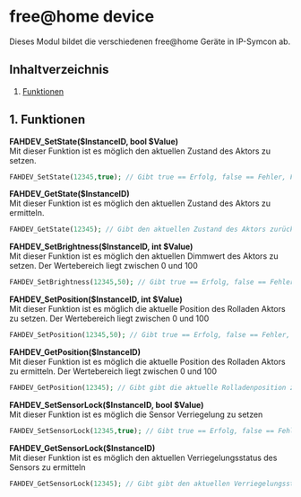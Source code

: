 # free@home device
   Dieses Modul bildet die verschiedenen free@home Geräte in IP-Symcon ab.
     
   ## Inhaltverzeichnis
   1. [Funktionen](#1-funktionen)
   

  ## 1. Funktionen

   **FAHDEV_SetState($InstanceID, bool $Value)**\
   Mit dieser Funktion ist es möglich den aktuellen Zustand des Aktors zu setzen.
   ```php
   FAHDEV_SetState(12345,true); // Gibt true == Erfolg, false == Fehler, Funktion nicht verfügbar
   ```

   **FAHDEV_GetState($InstanceID)**\
   Mit dieser Funktion ist es möglich den aktuellen Zustand des Aktors zu ermitteln.
   ```php
   FAHDEV_GetState(12345); // Gibt den aktuellen Zustand des Aktors zurück
   ```

   **FAHDEV_SetBrightness($InstanceID, int $Value)**\
   Mit dieser Funktion ist es möglich den aktuellen Dimmwert des Aktors zu setzen. Der Wertebereich liegt zwischen 0 und 100
   ```php
   FAHDEV_SetBrightness(12345,50); // Gibt true == Erfolg, false == Fehler, Funktion nicht verfügbar
   ```

   **FAHDEV_SetPosition($InstanceID, int $Value)**\
   Mit dieser Funktion ist es möglich die aktuelle Position des Rolladen Aktors zu setzen. Der Wertebereich liegt zwischen 0 und 100
   ```php
   FAHDEV_SetPosition(12345,50); // Gibt true == Erfolg, false == Fehler, Funktion nicht verfügbar
   ```

   **FAHDEV_GetPosition($InstanceID)**\
   Mit dieser Funktion ist es möglich die aktuelle Position des Rolladen Aktors zu ermitteln. Der Wertebereich liegt zwischen 0 und 100
   ```php
   FAHDEV_GetPosition(12345); // Gibt gibt die aktuelle Rolladenposition zurück
   ```
   
   **FAHDEV_SetSensorLock($InstanceID, bool $Value)**\
   Mit dieser Funktion ist es möglich die Sensor Verriegelung zu setzen
   ```php
   FAHDEV_SetSensorLock(12345,true); // Gibt true == Erfolg, false == Fehler, Funktion nicht verfügbar
   ```

   **FAHDEV_GetSensorLock($InstanceID)**\
   Mit dieser Funktion ist es möglich den aktuellen Verriegelungsstatus des Sensors zu ermitteln
   ```php
   FAHDEV_GetSensorLock(12345); // Gibt gibt den aktuellen Verriegelungsstatus des Sensors zurück
   ```



   